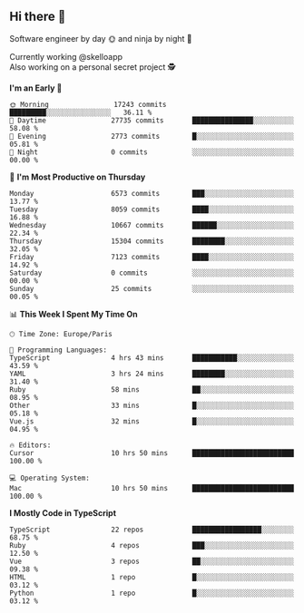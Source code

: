 ## Hi there 👋

Software engineer by day 🌞 and ninja by night 🌝

Currently working @skelloapp <br>
Also working on a personal secret project 🕵️

<!--START_SECTION:waka-->
**I'm an Early 🐤** 

```text
🌞 Morning                17243 commits       █████████░░░░░░░░░░░░░░░░   36.11 % 
🌆 Daytime                27735 commits       ███████████████░░░░░░░░░░   58.08 % 
🌃 Evening                2773 commits        █░░░░░░░░░░░░░░░░░░░░░░░░   05.81 % 
🌙 Night                  0 commits           ░░░░░░░░░░░░░░░░░░░░░░░░░   00.00 % 
```
📅 **I'm Most Productive on Thursday** 

```text
Monday                   6573 commits        ███░░░░░░░░░░░░░░░░░░░░░░   13.77 % 
Tuesday                  8059 commits        ████░░░░░░░░░░░░░░░░░░░░░   16.88 % 
Wednesday                10667 commits       ██████░░░░░░░░░░░░░░░░░░░   22.34 % 
Thursday                 15304 commits       ████████░░░░░░░░░░░░░░░░░   32.05 % 
Friday                   7123 commits        ████░░░░░░░░░░░░░░░░░░░░░   14.92 % 
Saturday                 0 commits           ░░░░░░░░░░░░░░░░░░░░░░░░░   00.00 % 
Sunday                   25 commits          ░░░░░░░░░░░░░░░░░░░░░░░░░   00.05 % 
```


📊 **This Week I Spent My Time On** 

```text
🕑︎ Time Zone: Europe/Paris

💬 Programming Languages: 
TypeScript               4 hrs 43 mins       ███████████░░░░░░░░░░░░░░   43.59 % 
YAML                     3 hrs 24 mins       ████████░░░░░░░░░░░░░░░░░   31.40 % 
Ruby                     58 mins             ██░░░░░░░░░░░░░░░░░░░░░░░   08.95 % 
Other                    33 mins             █░░░░░░░░░░░░░░░░░░░░░░░░   05.18 % 
Vue.js                   32 mins             █░░░░░░░░░░░░░░░░░░░░░░░░   04.95 % 

🔥 Editors: 
Cursor                   10 hrs 50 mins      █████████████████████████   100.00 % 

💻 Operating System: 
Mac                      10 hrs 50 mins      █████████████████████████   100.00 % 
```

**I Mostly Code in TypeScript** 

```text
TypeScript               22 repos            █████████████████░░░░░░░░   68.75 % 
Ruby                     4 repos             ███░░░░░░░░░░░░░░░░░░░░░░   12.50 % 
Vue                      3 repos             ██░░░░░░░░░░░░░░░░░░░░░░░   09.38 % 
HTML                     1 repo              █░░░░░░░░░░░░░░░░░░░░░░░░   03.12 % 
Python                   1 repo              █░░░░░░░░░░░░░░░░░░░░░░░░   03.12 % 
```




<!--END_SECTION:waka-->

<!--
**antoinelncl/antoinelncl** is a ✨ _special_ ✨ repository because its `README.md` (this file) appears on your GitHub profile.

Here are some ideas to get you started:

- 🔭 I’m currently working on ...
- 🌱 I’m currently learning ...
- 👯 I’m looking to collaborate on ...
- 🤔 I’m looking for help with ...
- 💬 Ask me about ...
- 📫 How to reach me: ...
- 😄 Pronouns: ...
- ⚡ Fun fact: ...
-->
